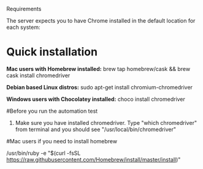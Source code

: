 Requirements

The server expects you to have Chrome installed in the default location for each system:


# Quick installation

**Mac users with Homebrew installed:** brew tap homebrew/cask && brew cask install chromedriver

**Debian based Linux distros:** sudo apt-get install chromium-chromedriver

**Windows users with Chocolatey installed:** choco install chromedriver


#Before you run the automation test

1. Make sure you have installed chromedriver. Type  "which chromedriver" from terminal and you should see "/usr/local/bin/chromedriver"


#Mac users if you need to install homebrew 

/usr/bin/ruby -e "$(curl -fsSL https://raw.githubusercontent.com/Homebrew/install/master/install)"
 
